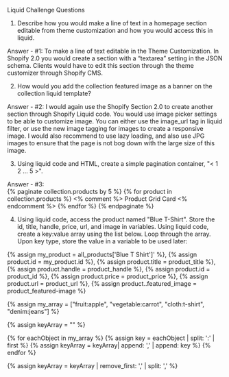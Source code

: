 
Liquid Challenge Questions

1.  Describe how you would make a line of text in a homepage section editable from theme customization and how you would access this in liquid.
   
Answer - #1: To make a line of text editable in the Theme Customization.  In Shopify 2.0 you would create a section with a “textarea” setting in the JSON     schema.  Clients would have to edit this section through the theme customizer through Shopify CMS.

2.  How would you add the collection featured image as a banner on the collection liquid template?

Answer - #2: I would again use the Shopify Section 2.0 to create another section through Shopify Liquid code.  You would use image picker settings to be   able to customize image.  You can either use the image_url tag in liquid filter, or use the new image tagging for images to create a responsive image.  I would also recommend to use lazy loading, and also use JPG images to ensure that the page is not bog down with the large size of this image.  

3.  Using liquid code and HTML, create a simple pagination container, "< 1 2 ... 5 >".

Answer - #3:   
   {% paginate collection.products by 5 %}
     {% for product in collection.products %}
       <% comment %> Product Grid Card <% endcomment %>
     {% endfor %}
   {% endpaginate %}


4. Using liquid code, access the product named "Blue T-Shirt". Store the id, title, handle, price, url, and image in variables.
Using liquid code, create a key:value array using the list below. Loop through the array. Upon key type, store the value in a variable to be used later:




 {% assign my_product = all_products['Blue T Shirt']' %},  {% assign product.id = my_product.id %}, {% assign product.title = product_title %}, {% assign product.handle = product_handle %}, {% assign product.id = product_id %}, {% assign product.price = product_price %}, {% assign product.url = product_url %}, {% assign product..featured_image = product_featured-image %}

{% assign my_array = ["fruit:apple", "vegetable:carrot", "cloth:t-shirt", "denim:jeans"] %}

{% assign keyArray = "" %}

{% for eachObject in my_array  %}
  {% assign key = eachObject | split: ':' | first %}
  {% assign keyArray = keyArray| append: ',' | append: key %}
{% endfor %}

{% assign keyArray = keyArray | remove_first: ',' | split: ',' %}
